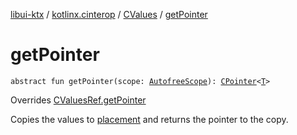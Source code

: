 [libui-ktx](../../index.md) / [kotlinx.cinterop](../index.md) / [CValues](index.md) / [getPointer](./get-pointer.md)

# getPointer

`abstract fun getPointer(scope: `[`AutofreeScope`](../-autofree-scope/index.md)`): `[`CPointer`](../-c-pointer/index.md)`<`[`T`](index.md#T)`>`

Overrides [CValuesRef.getPointer](../-c-values-ref/get-pointer.md)

Copies the values to [placement](#) and returns the pointer to the copy.


